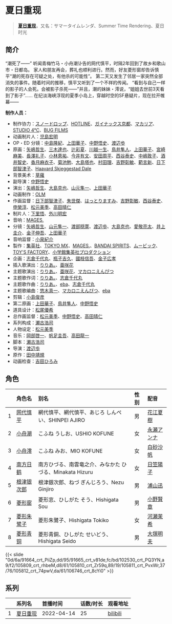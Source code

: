 # 夏日重现


> <u>**[夏日重现](https://bgm.tv/subject/326895)**</u>，又名：サマータイムレンダ、Summer Time Rendering、夏日时光

## 简介

“潮死了——”
听闻青梅竹马・小舟潮讣告的网代慎平，时隔2年回到了故乡和歌山市・日都岛。
家人和朋友再会，葬礼也顺利进行。然而，好友菱形窗却告诉慎平“潮的死存在可疑之处，有他杀的可能性”。
第二天又发生了邻居一家突然全部消失的事件。随着时间的推移，慎平又听到了一个不祥的传闻。
“看到与自己一样的影子的人会死。会被影子杀死——”并且，潮的妹妹・澪说，“姐姐去世前3天看到了影子”……
在纪淡海峡浮现的夏季小岛上，穿越时空的SF悬疑片，现在拉开帷幕——

**制作人员：**
- 制作协力：[スノードロップ](https://bgm.tv/person/43105)、[HOTLINE](https://bgm.tv/person/43339)、[ガイナックス京都](https://bgm.tv/person/43353)、[マカリア](https://bgm.tv/person/32178)、[STUDIO 4℃](https://bgm.tv/person/2306)、[BUG FILMS](https://bgm.tv/person/43967)
- 动画制片人：[児島宏明](https://bgm.tv/person/42850)
- OP・ED 分镜：[中島隆紀](https://bgm.tv/person/45323)、[上田華子](https://bgm.tv/person/45238)、[中野悟史](https://bgm.tv/person/12480)、[渡辺歩](https://bgm.tv/person/2670)
- 原画：[矢嶋哲生](https://bgm.tv/person/13810)、[三木達也](https://bgm.tv/person/12237)、[辻彩夏](https://bgm.tv/person/41820)、[川越一生](https://bgm.tv/person/26767)、[鳥井隼人](https://bgm.tv/person/43737)、[上田華子](https://bgm.tv/person/45238)、[宮崎麻美](https://bgm.tv/person/45361)、[長澤礼子](https://bgm.tv/person/41604)、[小林恵祐](https://bgm.tv/person/13576)、[今井有文](https://bgm.tv/person/12507)、[安田周平](https://bgm.tv/person/33533)、[西谷泰史](https://bgm.tv/person/23566)、[中嶋敦子](https://bgm.tv/person/276)、[酒井智史](https://bgm.tv/person/21200)、[香月麻衣子](https://bgm.tv/person/55924)、[菊池勉](https://bgm.tv/person/25662)、[大島塔也](https://bgm.tv/person/20709)、[村田理](https://bgm.tv/person/37916)、[吉野彰敏](https://bgm.tv/person/42272)、[範言新](https://bgm.tv/person/49518)、[日下部智津子](https://bgm.tv/person/3190)、[Haavard Skjeggestad Dale](https://bgm.tv/person/64178)
- 背景美术：[草薙](https://bgm.tv/person/5992)
- 副导演：[中野悟史](https://bgm.tv/person/12480)
- 演出：[矢嶋哲生](https://bgm.tv/person/13810)、[大島克也](https://bgm.tv/person/37247)、[山元隼一](https://bgm.tv/person/33400)、[上田華子](https://bgm.tv/person/45238)
- 动画制作：[OLM](https://bgm.tv/person/166)
- 作画监督：[日下部智津子](https://bgm.tv/person/3190)、[朱世傑](https://bgm.tv/person/52034)、[はっとりますみ](https://bgm.tv/person/13461)、[吉野彰敏](https://bgm.tv/person/42272)、[西谷泰史](https://bgm.tv/person/23566)、[申榮淳](https://bgm.tv/person/48761)、[松元美季](https://bgm.tv/person/31380)、[高田晴仁](https://bgm.tv/person/3494)
- 制片人：[下里悟](https://bgm.tv/person/49929)、[外川明宏](https://bgm.tv/person/42827)
- 音响：[MAGES.](https://bgm.tv/person/7946)
- 分镜：[矢嶋哲生](https://bgm.tv/person/13810)、[山元隼一](https://bgm.tv/person/33400)、[渡部穏寛](https://bgm.tv/person/23345)、[渡辺歩](https://bgm.tv/person/2670)、[大島克也](https://bgm.tv/person/37247)、[愛敬亮太](https://bgm.tv/person/35462)、[井上圭介](https://bgm.tv/person/25652)、[金子伸吾](https://bgm.tv/person/650)、[上田華子](https://bgm.tv/person/45238)
- 音响监督：[小泉紀介](https://bgm.tv/person/12621)
- 製作：[集英社](https://bgm.tv/person/1307)、[TOKYO MX](https://bgm.tv/person/27644)、[MAGES.](https://bgm.tv/person/7946)、[BANDAI SPIRITS](https://bgm.tv/person/42738)、[ムービック](https://bgm.tv/person/310)、[TOY'S FACTORY](https://bgm.tv/person/9050)、[小学館集英社プロダクション](https://bgm.tv/person/3760)
- 企画：[志倉千代丸](https://bgm.tv/person/417)、[瓶子吉久](https://bgm.tv/person/38447)、[國枝信吾](https://bgm.tv/person/42669)、[金子広孝](https://bgm.tv/person/43388)
- 插入歌演出：[りりあ。](https://bgm.tv/person/1970)、[亜咲花](https://bgm.tv/person/25483)
- 主题歌演出：[りりあ。](https://bgm.tv/person/1970)、[亜咲花](https://bgm.tv/person/25483)、[マカロニえんぴつ](https://bgm.tv/person/45350)
- 主题歌作词：[りりあ。](https://bgm.tv/person/1970)、[志倉千代丸](https://bgm.tv/person/417)
- 主题歌作曲：[りりあ。](https://bgm.tv/person/1970)、[eba](https://bgm.tv/person/16107)、[志倉千代丸](https://bgm.tv/person/417)
- 主题歌编曲：[悠木真一](https://bgm.tv/person/10760)、[マカロニえんぴつ](https://bgm.tv/person/45350)、[eba](https://bgm.tv/person/16107)
- 剪辑：[小島俊彦](https://bgm.tv/person/22676)
- 第二原画：[上田華子](https://bgm.tv/person/45238)、[鳥井隼人](https://bgm.tv/person/43737)、[中野悟史](https://bgm.tv/person/12480)
- 道具设计：[松尾優希](https://bgm.tv/person/44845)
- 总作画监督：[松元美季](https://bgm.tv/person/31380)、[中野悟史](https://bgm.tv/person/12480)、[高田晴仁](https://bgm.tv/person/3494)
- 系列构成：[瀬古浩司](https://bgm.tv/person/15614)
- 人物设定：[松元美季](https://bgm.tv/person/31380)
- 音乐：[岡部啓一](https://bgm.tv/person/10595)、[帆足圭吾](https://bgm.tv/person/10594)、[高田龍一](https://bgm.tv/person/9804)
- 脚本：[瀬古浩司](https://bgm.tv/person/15614)
- 导演：[渡辺歩](https://bgm.tv/person/2670)
- 原作：[田中靖規](https://bgm.tv/person/35404)
- 动画检查：[吉田ひろみ](https://bgm.tv/person/63400)

## 角色

|     |   角色名   |   别名  | 性别 |  配音  |
|:--- |:------  |:----      |:---  |:--   |
| 1 | [网代慎平](https://bgm.tv/character/91664) | 網代慎平、網代慎平、あじろ しんぺい、SHINPEI AJIRO | 男 | [花江夏樹](https://bgm.tv/person/7772) |
| 2 | [小舟潮](https://bgm.tv/character/91665) | こふね うしお、USHIO KOFUNE | 女 | [永瀬アンナ](https://bgm.tv/person/41550) |
| 3 | [小舟澪](https://bgm.tv/character/102530) | こふね みお、MIO KOFUNE | 女 | [白砂沙帆](https://bgm.tv/person/41420) |
| 4 | [南方日鹤](https://bgm.tv/character/105809) | 南方ひづる、南雲竜之介、みなかた ひづる、Minakata Hizuru | 女 | [日笠陽子](https://bgm.tv/person/5119) |
| 5 | [根津银次郎](https://bgm.tv/character/105810) | 根津銀次郎、ねづ ぎんじろう、Nezu Ginjiro | 男 | [浦山迅](https://bgm.tv/person/4865) |
| 6 | [菱形窗](https://bgm.tv/character/105811) | 菱形窓、ひしがた そう、Hishigata Sou | 男 | [小野賢章](https://bgm.tv/person/4965) |
| 7 | [菱形朱鹭子](https://bgm.tv/character/105812) | 菱形朱鷺子、Hishigata Tokiko | 女 | [河瀬茉希](https://bgm.tv/person/30531) |
| 8 | [菱形青铜](https://bgm.tv/character/106746) | 菱形青銅、ひしがた せいどう、Hishigata Seido | 男 | [大塚明夫](https://bgm.tv/person/3832) |

{{< slide "0d/6a/91664_crt_PiiZp,dd/95/91665_crt_v81de,fc/bd/102530_crt_PQ3YN,a9/f2/105809_crt_rhbeM,d8/61/105810_crt_Zr59q,89/19/105811_crt_PvxWr,37/76/105812_crt_74pwV,da/61/106746_crt_8cYi0" >}}

## 系列

|     |   系列名   |   首播时间  | 话数/时长  | 观看地址 |
|:---  |:------    |:----      |:---       |:---  |
| 1 |[夏日重现](https://bgm.tv/subject/326895)| 2022-04-14 | 25 | [bilibili](https://www.bilibili.com/bangumi/play/ss41417)  |

<!--

## MAD

{{< media auto="mad/summer_time_rendering" >}}

-->



